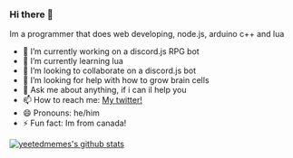 ### Hi there 👋

Im a programmer that does web developing, node.js, arduino c++ and lua

- 🔭 I’m currently working on 
a discord.js RPG bot
- 🌱 I’m currently learning 
lua
- 👯 I’m looking to collaborate on 
a discord.js bot
- 🤔 I’m looking for help with 
how to grow brain cells
- 💬 Ask me about 
anything, if i can il help you
- 📫 How to reach me: 
[My twitter!](https://twitter.com/yeetedmeme)
- 😄 Pronouns: 
he/him
- ⚡ Fun fact: 
Im from canada!

[![yeetedmemes's github stats](https://github-readme-stats.vercel.app/api?username=yeetedmeme)](https://github.com/anuraghazra/github-readme-stats)

